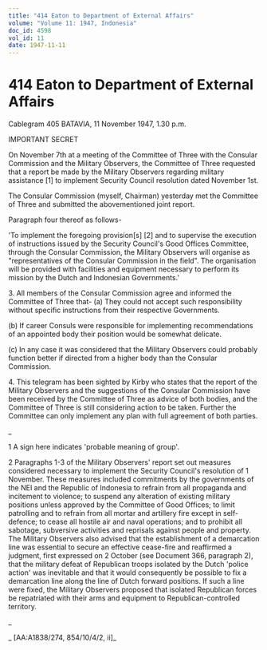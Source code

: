 ```yaml
---
title: "414 Eaton to Department of External Affairs"
volume: "Volume 11: 1947, Indonesia"
doc_id: 4598
vol_id: 11
date: 1947-11-11
---
```


# 414 Eaton to Department of External Affairs

Cablegram 405 BATAVIA, 11 November 1947, 1.30 p.m.

IMPORTANT SECRET

On November 7th at a meeting of the Committee of Three with the Consular Commission and the Military Observers, the Committee of Three requested that a report be made by the Military Observers regarding military assistance [1] to implement Security Council resolution dated November 1st.

The Consular Commission (myself, Chairman) yesterday met the Committee of Three and submitted the abovementioned joint report.

Paragraph four thereof as follows-

'To implement the foregoing provision[s] [2] and to supervise the execution of instructions issued by the Security Council's Good Offices Committee, through the Consular Commission, the Military Observers will organise as "representatives of the Consular Commission in the field". The organisation will be provided with facilities and equipment necessary to perform its mission by the Dutch and Indonesian Governments.'

3\. All members of the Consular Commission agree and informed the Committee of Three that- (a) They could not accept such responsibility without specific instructions from their respective Governments.

(b) If career Consuls were responsible for implementing recommendations of an appointed body their position would be somewhat delicate.

(c) In any case it was considered that the Military Observers could probably function better if directed from a higher body than the Consular Commission.

4\. This telegram has been sighted by Kirby who states that the report of the Military Observers and the suggestions of the Consular Commission have been received by the Committee of Three as advice of both bodies, and the Committee of Three is still considering action to be taken. Further the Committee can only implement any plan with full agreement of both parties.

_

1 A sign here indicates 'probable meaning of group'.

2 Paragraphs 1-3 of the Military Observers' report set out measures considered necessary to implement the Security Council's resolution of 1 November. These measures included commitments by the governments of the NEI and the Republic of Indonesia to refrain from all propaganda and incitement to violence; to suspend any alteration of existing military positions unless approved by the Committee of Good Offices; to limit patrolling and to refrain from all mortar and artillery fire except in self-defence; to cease all hostile air and naval operations; and to prohibit all sabotage, subversive activities and reprisals against people and property. The Military Observers also advised that the establishment of a demarcation line was essential to secure an effective cease-fire and reaffirmed a judgment, first expressed on 2 October (see Document 366, paragraph 2), that the military defeat of Republican troops isolated by the Dutch 'police action' was inevitable and that it would consequently be possible to fix a demarcation line along the line of Dutch forward positions. If such a line were fixed, the Military Observers proposed that isolated Republican forces be repatriated with their arms and equipment to Republican-controlled territory.

_

_ [AA:A1838/274, 854/10/4/2, ii]_
